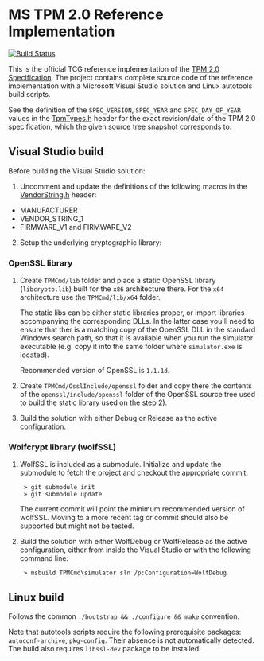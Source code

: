 # MS TPM 2.0 Reference Implementation #

[![Build Status](https://travis-ci.org/Microsoft/ms-tpm-20-ref.svg?branch=master)](https://travis-ci.org/Microsoft/ms-tpm-20-ref)

This is the official TCG reference implementation of the [TPM 2.0 Specification](https://trustedcomputinggroup.org/tpm-library-specification). The project contains complete source code of the reference implementation with a Microsoft Visual Studio solution and Linux autotools build scripts.

See the definition of the `SPEC_VERSION`, `SPEC_YEAR` and `SPEC_DAY_OF_YEAR` values in the [TpmTypes.h](TPMCmd/tpm/include/TpmTypes.h) header for the exact revision/date of the TPM 2.0 specification, which the given source tree snapshot corresponds to.

## Visual Studio build ##

Before building the Visual Studio solution:

1. Uncomment and update the definitions of the following macros in the [VendorString.h](TPMCmd/tpm/include/VendorString.h) header:
 - MANUFACTURER
 - VENDOR_STRING_1
 - FIRMWARE_V1 and FIRMWARE_V2

2. Setup the underlying cryptographic library:

### OpenSSL library ###

1. Create `TPMCmd/lib` folder and place a static OpenSSL library (`libcrypto.lib`) built for the `x86` architecture there. For the `x64` architecture use the `TPMCmd/lib/x64` folder.

    The static libs can be either static libraries proper, or import libraries accompanying the corresponding DLLs. In the latter case you'll need to ensure that ther is a matching copy of the OpenSSL DLL in the standard Windows search path, so that it is available when you run the simulator executable (e.g. copy it into the same folder where `simulator.exe` is located).

    Recommended version of OpenSSL is `1.1.1d`.

2. Create `TPMCmd/OsslInclude/openssl` folder and copy there the contents of the `openssl/include/openssl` folder of the OpenSSL source tree used to build the static library used on the step 2).

3. Build the solution with either Debug or Release as the active configuration.

### Wolfcrypt library (wolfSSL) ###

1. WolfSSL is included as a submodule. Initialize and update the submodule to fetch the project and checkout the appropriate commit.

	    > git submodule init
	    > git submodule update

    The current commit will point the minimum recommended version of wolfSSL. Moving to a more recent tag or commit should also be supported but might not be tested. 

2. Build the solution with either WolfDebug or WolfRelease as the active configuration, either from inside the Visual Studio or with the following command line:

        > msbuild TPMCmd\simulator.sln /p:Configuration=WolfDebug
		
## Linux build

Follows the common `./bootstrap && ./configure && make` convention.

Note that autotools scripts require the following prerequisite packages: `autoconf-archive`, `pkg-config`. Their absence is not automatically detected. The build also requires `libssl-dev` package to be installed.
